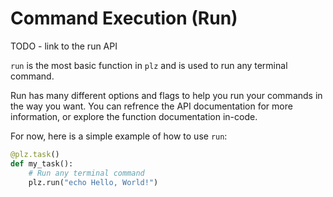 # Command Execution (Run)

TODO - link to the run API

`run` is the most basic function in `plz` and is used to run any terminal command.

Run has many different options and flags to help you run your commands in the way you want.
You can refrence the API documentation for more information, or explore the function documentation in-code.

For now, here is a simple example of how to use `run`:

```python
@plz.task()
def my_task():
    # Run any terminal command
    plz.run("echo Hello, World!")
```